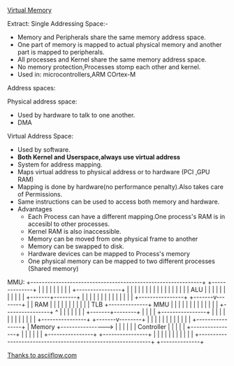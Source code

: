 [Virtual Memory](https://www.youtube.com/watch?v=EWwfMM2AW9g)

Extract:
Single Addressing Space:-
- Memory and Peripherals share the same memory address space.
- One part of memory is mapped to actual physical memory and another part is mapped to peripherals.
- All processes and Kernel share the same memory address space.
- No memory protection,Processes stomp each other and kernel.
- Used in: microcontrollers,ARM COrtex-M

Address spaces:

Physical address space:
- Used by hardware to talk to one another.
- DMA

Virtual Address Space:
- Used by software.
- **Both Kernel and Userspace,always use virtual address**
- System for address mapping.
- Maps virtual address to physical address or to hardware (PCI ,GPU RAM)
- Mapping is done by hardware(no performance penalty).Also takes care of Permissions.
- Same instructions can be used to access both memory and hardware.
- Advantages
  - Each Process can have a different mapping.One process's RAM is in accesibl to other processes.
  - Kernel RAM is also inaccessible.
  - Memory can be moved from one physical frame to another
  - Memory can be swapped to disk.
  - Hardware devices can be mapped to Process's memory
  - One physical memory can be mapped to two different processes (Shared memory)

MMU:
+-------------------------------------------------------------+           +--------------+
|                                                             |           |              |
|                                                             |           |              |
|                                     +----------------+      |           |              |
|                                     |                |      |           |              |
|                                     |                |      |           |              |
|                                     |    ALU         |      |           |              |
|                                     |                |      |           |              |
|                                     +-------+--------+      |           |              |
|                                             |               |           |              |
|                                             |               |           |              |
|     +----------------+              +-------v--------+      |           |    RAM       |
|     |                |              |                |      |           |              |
|     |    TLB         +--------------+     MMU        |      |           |              |
|     |                |              |                |      |           |              |
|     +----------------+              ^                |      |           |              |
|     |                |              +-------+--------+      |           |              |
|     +----------------+                      |               |           |              |
|     |                |                      |               |           |              |
|     +----------------+              +-------v--------+      |           |              |
|     |                |              |                |      |           |              |
|     +----------------+              |   Memory       +----------------> |              |
|     |                |              |   Controller   |      |           |              |
|     +----------------+              |                |      |           |              |
|     +----------------+              +----------------+      |           |              |
|                                                             |           |              |
|                                                             |           |              |
+-------------------------------------------------------------+           +--------------+



[Thanks to asciiflow.com](http://asciiflow.com/)
